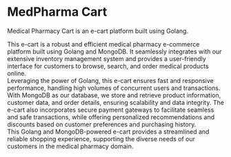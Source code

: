 # MedPharma Cart
Medical Pharmacy Cart is an e-cart platform built using Golang.

This e-cart is a robust and efficient medical pharmacy e-commerce platform built using Golang and MongoDB. It seamlessly integrates with our extensive inventory management system and provides a user-friendly interface for customers to browse, search, and order medical products online.<br/>
Leveraging the power of Golang, this e-cart ensures fast and responsive performance, handling high volumes of concurrent users and transactions. With MongoDB as our database, we store and retrieve product information, customer data, and order details, ensuring scalability and data integrity. The e-cart also incorporates secure payment gateways to facilitate seamless and safe transactions, while offering personalized recommendations and discounts based on customer preferences and purchasing history. <br/>
This Golang and MongoDB-powered e-cart provides a streamlined and reliable shopping experience, supporting the diverse needs of our customers in the medical pharmacy domain.
